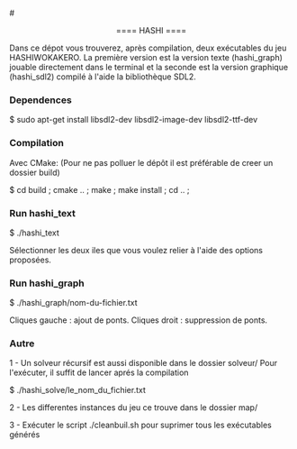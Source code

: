 #<p align="center">                    ==== HASHI ====  </p>

Dans ce dépot vous trouverez, après compilation, deux exécutables du jeu HASHIWOKAKERO.
La première version est la version texte (hashi_graph) jouable directement dans
le terminal et la seconde est la version graphique (hashi_sdl2) compilé à l'aide
la bibliothèque SDL2.

### Dependences

$ sudo apt-get install libsdl2-dev libsdl2-image-dev  libsdl2-ttf-dev

### Compilation

Avec CMake: (Pour ne pas polluer le dépôt il est préférable de creer un dossier build)

$ cd build ; cmake .. ; make ; make install ; cd .. ;



### Run hashi_text

$ ./hashi_text

Sélectionner les deux iles que vous voulez relier à l'aide des options proposées.


### Run hashi_graph

$ ./hashi_graph/nom-du-fichier.txt

 Cliques gauche : ajout de ponts.
 Cliques droit : suppression de ponts.

 ### Autre

 1 - Un solveur récursif est aussi disponible dans le dossier solveur/
 Pour l'exécuter, il suffit de lancer aprés la compilation

 $ ./hashi_solve/le_nom_du_fichier.txt

 2 - Les differentes instances du jeu ce trouve dans le dossier map/

 3 - Exécuter le script ./cleanbuil.sh pour suprimer tous les exécutables générés
